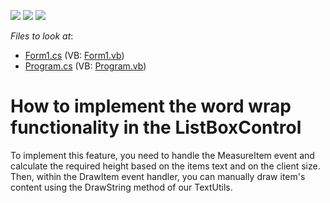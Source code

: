 <!-- default badges list -->
![](https://img.shields.io/endpoint?url=https://codecentral.devexpress.com/api/v1/VersionRange/128621406/23.1.3%2B)
[![](https://img.shields.io/badge/Open_in_DevExpress_Support_Center-FF7200?style=flat-square&logo=DevExpress&logoColor=white)](https://supportcenter.devexpress.com/ticket/details/E1227)
[![](https://img.shields.io/badge/📖_How_to_use_DevExpress_Examples-e9f6fc?style=flat-square)](https://docs.devexpress.com/GeneralInformation/403183)
<!-- default badges end -->
<!-- default file list -->
*Files to look at*:

* [Form1.cs](./CS/S131055/Form1.cs) (VB: [Form1.vb](./VB/S131055/Form1.vb))
* [Program.cs](./CS/S131055/Program.cs) (VB: [Program.vb](./VB/S131055/Program.vb))
<!-- default file list end -->
# How to implement the word wrap functionality in the ListBoxControl


<p>To implement this feature, you need to handle the MeasureItem event and calculate the required height based on the items text and on the client size. Then, within the DrawItem event handler, you can manually draw item's content using the DrawString method of our TextUtils.</p>

<br/>


